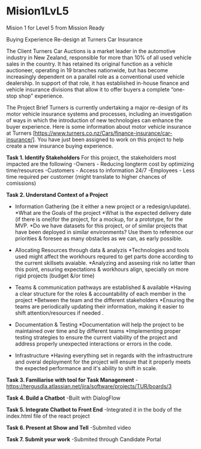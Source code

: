 # Mision1LvL5
Mision 1 for Level 5 from Mission Ready 


Buying Experience Re-design at Turners Car Insurance

The Client
Turners Car Auctions is a market leader in the automotive industry in New Zealand, responsible for more than 10% of all used vehicle sales in the country. It has retained its original function as a vehicle auctioneer, operating in 19 branches nationwide, but has become increasingly dependent on a parallel role as a conventional used vehicle dealership. In support of that role, it has established in-house finance and vehicle insurance divisions that allow it to offer buyers a complete “one-stop shop” experience.

The Project Brief
Turners is currently undertaking a major re-design of its motor vehicle insurance systems and processes, including an investigation of ways in which the introduction of new technologies can enhance the buyer experience. Here is some information about motor vehicle insurance at Turners [https://www.turners.co.nz/Cars/finance-insurance/car-insurance/].  You have just been assigned to work on this project to help create a new insurance buying experience.



**Task 1. Identify Stakeholders**
For this project, the stakeholders most impacted  are the following
  -Owners - Reducing longterm cost by optimizing time/resources
  -Customers - Access to information 24/7
  -Employees - Less time required per customer (might translate to higher chances of comissions)

        
**Task 2. Understand Context of a Project**
- Information Gathering (be it either a new project or a redesign/update).
    *What are the Goals of the project
    *What is the expected delivery date (if there is one)for the project, for a mockup, for a prototype, for the MVP.
    *Do we have datasets for this project, or of similar projects that have been deployed in similar environments? Use them to reference our priorities & foresee as many obstacles as we can, as early possible.

- Allocating Resources through data & analyzis
    *Technologies and tools used might affect the workhours requred to get parts done according to the current skillsets avaiable.
    *Analyzing and assesing risk no latter than this point, ensuring expectations  & workhours align, specially on more rigid projects (budget &/or time)

- Teams & communication pathways are established & available
    *Having a clear structure for the roles & accountability of each member in the project
    *Between the team and the different stakeholders
    *Ensuring the teams are periodically updating their information, making it easier to shift attention/resources if needed .

- Documentation & Testing
    *Documentation will help the project to be maintained over time and by different teams
    *Implementing proper testing strategies to ensure the current viability of the project and address properly unexpected interactions or errors in the code.

- Infrastructure
    *Having everything set in regards with the infrastructrure and overal deployment for the project will ensure that it properly meets the expected performance and it's ability to shift in scale.

**Task 3. Familiarise with tool for Task Management**
        -https://tergusdla.atlassian.net/jira/software/projects/TUR/boards/3

**Task 4. Build a Chatbot**
        -Built with DialogFlow

**Task 5. Integrate Chatbot to Front End**
        -Integrated it in the body of the index.html file of the react project
        
**Task 6. Present at Show and Tell**
        -Submited video
        
**Task 7. Submit your work**
        -Submited through Candidate Portal

